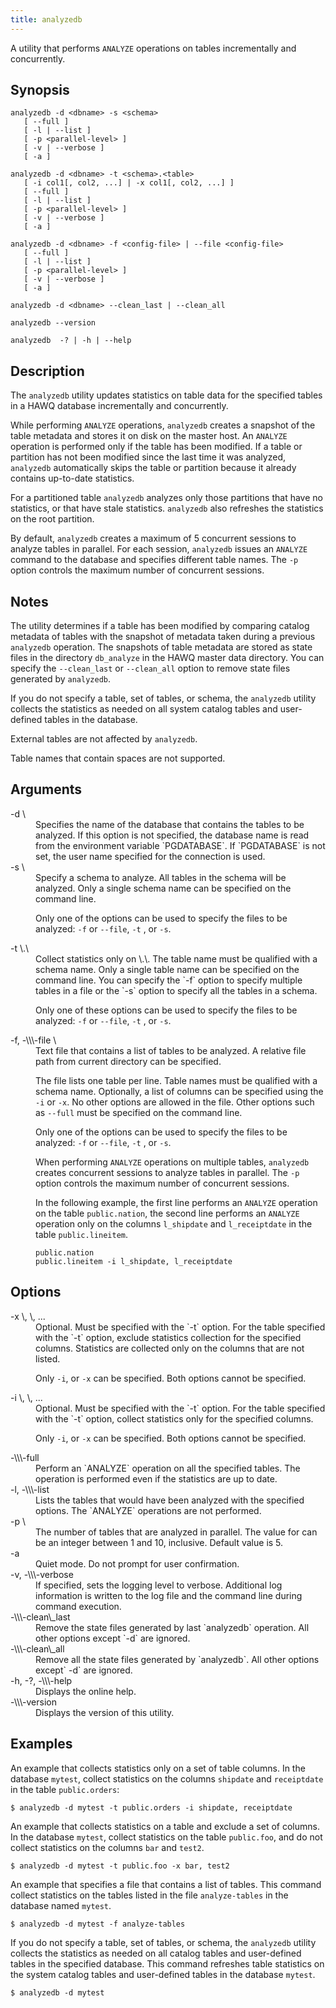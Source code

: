 ```yaml
---
title: analyzedb
---
```


<!--
Licensed to the Apache Software Foundation (ASF) under one
or more contributor license agreements.  See the NOTICE file
distributed with this work for additional information
regarding copyright ownership.  The ASF licenses this file
to you under the Apache License, Version 2.0 (the
"License"); you may not use this file except in compliance
with the License.  You may obtain a copy of the License at

  http://www.apache.org/licenses/LICENSE-2.0

Unless required by applicable law or agreed to in writing,
software distributed under the License is distributed on an
"AS IS" BASIS, WITHOUT WARRANTIES OR CONDITIONS OF ANY
KIND, either express or implied.  See the License for the
specific language governing permissions and limitations
under the License.
-->

A utility that performs `ANALYZE` operations on tables incrementally and concurrently.

## Synopsis<a id="topic1__section2"></a>

``` pre
analyzedb -d <dbname> -s <schema>
   [ --full ]    
   [ -l | --list ]
   [ -p <parallel-level> ]
   [ -v | --verbose ]
   [ -a ]
   
analyzedb -d <dbname> -t <schema>.<table> 
   [ -i col1[, col2, ...] | -x col1[, col2, ...] ]
   [ --full ]
   [ -l | --list ]
   [ -p <parallel-level> ]
   [ -v | --verbose ]
   [ -a ]
     
analyzedb -d <dbname> -f <config-file> | --file <config-file>
   [ --full ]
   [ -l | --list ]
   [ -p <parallel-level> ]
   [ -v | --verbose ]  
   [ -a ]

analyzedb -d <dbname> --clean_last | --clean_all 

analyzedb --version

analyzedb  -? | -h | --help 
```

## Description<a id="topic1__section3"></a>

The `analyzedb` utility updates statistics on table data for the specified tables in a HAWQ database incrementally and concurrently.

While performing `ANALYZE` operations, `analyzedb` creates a snapshot of the table metadata and stores it on disk on the master host. An `ANALYZE` operation is performed only if the table has been modified. If a table or partition has not been modified since the last time it was analyzed, `analyzedb` automatically skips the table or partition because it already contains up-to-date statistics.

For a partitioned table `analyzedb` analyzes only those partitions that have no statistics, or that have stale statistics. `analyzedb` also refreshes the statistics on the root partition.

By default, `analyzedb` creates a maximum of 5 concurrent sessions to analyze tables in parallel. For each session, `analyzedb` issues an `ANALYZE` command to the database and specifies different table names. The `-p` option controls the maximum number of concurrent sessions.

## Notes<a id="topic1__section4"></a>

The utility determines if a table has been modified by comparing catalog metadata of tables with the snapshot of metadata taken during a previous `analyzedb` operation. The snapshots of table metadata are stored as state files in the directory `db_analyze` in the HAWQ master data directory. You can specify the `--clean_last` or `--clean_all` option to remove state files generated by `analyzedb`.

If you do not specify a table, set of tables, or schema, the `analyzedb` utility collects the statistics as needed on all system catalog tables and user-defined tables in the database.

External tables are not affected by `analyzedb`.

Table names that contain spaces are not supported.


## Arguments<a id="topic1__section5"></a>

<dt>-d \<dbname\>  </dt>
<dd>Specifies the name of the database that contains the tables to be analyzed. If this option is not specified, the database name is read from the environment variable `PGDATABASE`. If `PGDATABASE` is not set, the user name specified for the connection is used.</dd>

<dt>-s \<schema\> </dt>
<dd>Specify a schema to analyze. All tables in the schema will be analyzed. Only a single schema name can be specified on the command line.

Only one of the options can be used to specify the files to be analyzed: `-f` or `--file`, `-t` , or `-s`.</dd>

<dt>-t \<schema\>.\<table\>  </dt>
<dd>Collect statistics only on \<schema\>.\<table\>. The table name must be qualified with a schema name. Only a single table name can be specified on the command line. You can specify the `-f` option to specify multiple tables in a file or the `-s` option to specify all the tables in a schema.

Only one of these options can be used to specify the files to be analyzed: `-f` or `--file`, `-t` , or `-s`.</dd>

<dt>-f, -\\\-file \<config-file\>  </dt>
<dd>Text file that contains a list of tables to be analyzed. A relative file path from current directory can be specified.

The file lists one table per line. Table names must be qualified with a schema name. Optionally, a list of columns can be specified using the `-i` or `-x`. No other options are allowed in the file. Other options such as `--full` must be specified on the command line.

Only one of the options can be used to specify the files to be analyzed: `-f` or `--file`, `-t` , or `-s`.

When performing `ANALYZE` operations on multiple tables, `analyzedb` creates concurrent sessions to analyze tables in parallel. The `-p` option controls the maximum number of concurrent sessions.

In the following example, the first line performs an `ANALYZE` operation on the table `public.nation`, the second line performs an `ANALYZE` operation only on the columns `l_shipdate` and `l_receiptdate` in the table `public.lineitem`.

``` pre
public.nation
public.lineitem -i l_shipdate, l_receiptdate 
```
</dd>


## Options<a id="topic1__section5"></a>


<dt>-x \<col1\>, \<col2\>, ...  </dt>
<dd>Optional. Must be specified with the `-t` option. For the table specified with the `-t` option, exclude statistics collection for the specified columns. Statistics are collected only on the columns that are not listed.

Only `-i`, or `-x` can be specified. Both options cannot be specified.</dd>

<dt>-i \<col1\>, \<col2\>, ...  </dt>
<dd>Optional. Must be specified with the `-t` option. For the table specified with the `-t` option, collect statistics only for the specified columns.

Only `-i`, or `-x` can be specified. Both options cannot be specified.</dd>

<dt>-\\\-full  </dt>
<dd>Perform an `ANALYZE` operation on all the specified tables. The operation is performed even if the statistics are up to date.</dd>

<dt>-l, -\\\-list  </dt>
<dd>Lists the tables that would have been analyzed with the specified options. The `ANALYZE` operations are not performed.</dd>

<dt>-p \<parallel-level\>  </dt>
<dd>The number of tables that are analyzed in parallel. The value for <parallel-level> can be an integer between 1 and 10, inclusive. Default value is 5.</dd>

<dt>-a </dt>
<dd>Quiet mode. Do not prompt for user confirmation.</dd>

<dt> -v, -\\\-verbose  </dt>
<dd>If specified, sets the logging level to verbose. Additional log information is written to the log file and the command line during command execution.</dd>

<dt>-\\\-clean\_last  </dt>
<dd>Remove the state files generated by last `analyzedb` operation. All other options except `-d` are ignored.</dd>

<dt>-\\\-clean\_all  </dt>
<dd>Remove all the state files generated by `analyzedb`. All other options except` -d` are ignored.</dd>

<dt>-h, -?, -\\\-help   </dt>
<dd>Displays the online help.</dd>

<dt>-\\\-version  </dt>
<dd>Displays the version of this utility.</dd>


## Examples<a id="topic1__section6"></a>

An example that collects statistics only on a set of table columns. In the database `mytest`, collect statistics on the columns `shipdate` and `receiptdate` in the table `public.orders`:

``` shell
$ analyzedb -d mytest -t public.orders -i shipdate, receiptdate
```

An example that collects statistics on a table and exclude a set of columns. In the database `mytest`, collect statistics on the table `public.foo`, and do not collect statistics on the columns `bar` and `test2`.

``` shell
$ analyzedb -d mytest -t public.foo -x bar, test2
```

An example that specifies a file that contains a list of tables. This command collect statistics on the tables listed in the file `analyze-tables` in the database named `mytest`.

``` shell
$ analyzedb -d mytest -f analyze-tables
```

If you do not specify a table, set of tables, or schema, the `analyzedb` utility collects the statistics as needed on all catalog tables and user-defined tables in the specified database. This command refreshes table statistics on the system catalog tables and user-defined tables in the database `mytest`.

``` shell
$ analyzedb -d mytest
```


